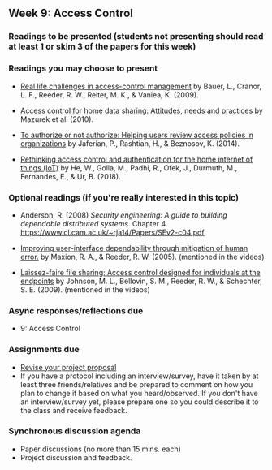 ## Week 9: Access Control

### Readings to be presented (students not presenting should read at least 1 or skim 3 of the papers for this week) 


### Readings you may choose to present

- [Real life challenges in access-control management](https://users.ece.cmu.edu/~lbauer/papers/2009/chi09-management.pdf) by Bauer, L., Cranor, L. F., Reeder, R. W., Reiter, M. K., & Vaniea, K. (2009).

- [Access control for home data sharing: Attitudes, needs and practices](https://users.ece.cmu.edu/~lbauer/papers/2010/chi2010-home-access-control.pdf) by Mazurek et al. (2010).

- [To authorize or not authorize: Helping users review access policies in organizations](https://www.usenix.org/system/files/conference/soups2014/soups14-paper-jaferian.pdf) by Jaferian, P., Rashtian, H., & Beznosov, K. (2014).

- [Rethinking access control and authentication for the home internet of things (IoT)](https://www.blaseur.com/papers/usenixsec18.pdf) by He, W., Golla, M., Padhi, R., Ofek, J., Durmuth, M., Fernandes, E., & Ur, B. (2018).


### Optional readings (if you're really interested in this topic)

- Anderson, R. (2008) *Security engineering: A guide to building dependable distributed systems*. Chapter 4. <https://www.cl.cam.ac.uk/~rja14/Papers/SEv2-c04.pdf>

- [Improving user-interface dependability through mitigation of human error.](https://drive.google.com/file/d/1GVGKBj8CvZHrttbKvFjBjES5XYm2Y6ge/view?usp=share_link) by Maxion, R. A., & Reeder, R. W. (2005).  (mentioned in the videos)

- [Laissez-faire file sharing: Access control designed for individuals at the endpoints](https://academiccommons.columbia.edu/doi/10.7916/D8D79J6W/download) by Johnson, M. L., Bellovin, S. M., Reeder, R. W., & Schechter, S. E. (2009).  (mentioned in the videos)

### Async responses/reflections due

  - 9: Access Control

### Assignments due

- [Revise your project proposal](../project/README.md#week-9-before-the-live-session)
- If you have a protocol including an interview/survey, have it taken by at least three friends/relatives and be prepared to comment on how you plan to change it based on what you heard/observed. If you don't have an interview/survey yet, please prepare one so you could describe it to the class and receive feedback.


### Synchronous discussion agenda
- Paper discussions (no more than 15 mins. each)
- Project discussion and feedback.
